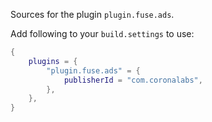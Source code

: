Sources for the plugin `plugin.fuse.ads`.

Add following to your `build.settings` to use:
```lua
{
    plugins = {
        "plugin.fuse.ads" = {
            publisherId = "com.coronalabs",
        },
    },
}
```
